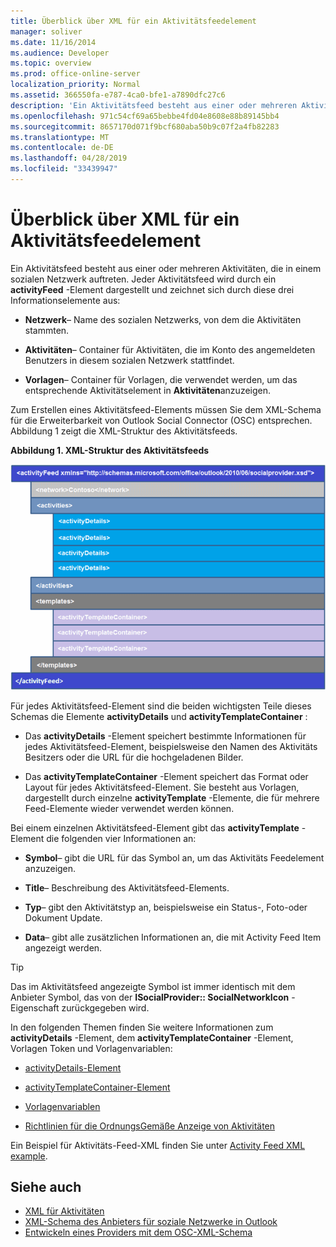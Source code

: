 ```yaml
---
title: Überblick über XML für ein Aktivitätsfeedelement
manager: soliver
ms.date: 11/16/2014
ms.audience: Developer
ms.topic: overview
ms.prod: office-online-server
localization_priority: Normal
ms.assetid: 366550fa-e787-4ca0-bfe1-a7890dfc27c6
description: 'Ein Aktivitätsfeed besteht aus einer oder mehreren Aktivitäten, die in einem sozialen Netzwerk auftreten. Jeder Aktivitätsfeed wird durch ein activityFeed-Element dargestellt und zeichnet sich durch diese drei Informationselemente aus:'
ms.openlocfilehash: 971c54cf69a65bebbe4fd04e8608e88b89145bb4
ms.sourcegitcommit: 8657170d071f9bcf680aba50b9c07f2a4fb82283
ms.translationtype: MT
ms.contentlocale: de-DE
ms.lasthandoff: 04/28/2019
ms.locfileid: "33439947"
---
```

# <a name="overview-of-xml-for-an-activity-feed-item"></a>Überblick über XML für ein Aktivitätsfeedelement

Ein Aktivitätsfeed besteht aus einer oder mehreren Aktivitäten, die in einem sozialen Netzwerk auftreten. Jeder Aktivitätsfeed wird durch ein **activityFeed** -Element dargestellt und zeichnet sich durch diese drei Informationselemente aus: 
  
- **Netzwerk**– Name des sozialen Netzwerks, von dem die Aktivitäten stammten.
    
- **Aktivitäten**– Container für Aktivitäten, die im Konto des angemeldeten Benutzers in diesem sozialen Netzwerk stattfindet.
    
- **Vorlagen**– Container für Vorlagen, die verwendet werden, um das entsprechende Aktivitätselement in **Aktivitäten**anzuzeigen.
    
Zum Erstellen eines Aktivitätsfeed-Elements müssen Sie dem XML-Schema für die Erweiterbarkeit von Outlook Social Connector (OSC) entsprechen. Abbildung 1 zeigt die XML-Struktur des Aktivitätsfeeds.
  
**Abbildung 1. XML-Struktur des Aktivitätsfeeds**

![Aktivitäts-XML-Struktur](media/odc_ol14_ta_OSC_Fig06.gif)
  
Für jedes Aktivitätsfeed-Element sind die beiden wichtigsten Teile dieses Schemas die Elemente **activityDetails** und **activityTemplateContainer** : 
  
- Das **activityDetails** -Element speichert bestimmte Informationen für jedes Aktivitätsfeed-Element, beispielsweise den Namen des Aktivitäts Besitzers oder die URL für die hochgeladenen Bilder. 
    
- Das **activityTemplateContainer** -Element speichert das Format oder Layout für jedes Aktivitätsfeed-Element. Sie besteht aus Vorlagen, dargestellt durch einzelne **activityTemplate** -Elemente, die für mehrere Feed-Elemente wieder verwendet werden können. 
    
Bei einem einzelnen Aktivitätsfeed-Element gibt das **activityTemplate** -Element die folgenden vier Informationen an: 
  
- **Symbol**– gibt die URL für das Symbol an, um das Aktivitäts Feedelement anzuzeigen.
    
- **Title**– Beschreibung des Aktivitätsfeed-Elements.
    
- **Typ**– gibt den Aktivitätstyp an, beispielsweise ein Status-, Foto-oder Dokument Update.
    
- **Data**– gibt alle zusätzlichen Informationen an, die mit Activity Feed Item angezeigt werden.
    
> [!TIP]
> Das im Aktivitätsfeed angezeigte Symbol ist immer identisch mit dem Anbieter Symbol, das von der **ISocialProvider:: SocialNetworkIcon** -Eigenschaft zurückgegeben wird. 
  
In den folgenden Themen finden Sie weitere Informationen zum **activityDetails** -Element, dem **activityTemplateContainer** -Element, Vorlagen Token und Vorlagenvariablen: 
  
- [activityDetails-Element](activitydetails-element.md)
    
- [activityTemplateContainer-Element](activitytemplatecontainer-element.md)
    
- [Vorlagenvariablen](template-variables.md)
    
- [Richtlinien für die OrdnungsGemäße Anzeige von Aktivitäten](guidelines-for-properly-displaying-activities.md)
    
Ein Beispiel für Aktivitäts-Feed-XML finden Sie unter [Activity Feed XML example](activity-feed-xml-example.md).
  
## <a name="see-also"></a>Siehe auch

- [XML für Aktivitäten](xml-for-activities.md) 
- [XML-Schema des Anbieters für soziale Netzwerke in Outlook](outlook-social-connector-provider-xml-schema.md)
- [Entwickeln eines Providers mit dem OSC-XML-Schema](developing-a-provider-with-the-osc-xml-schema.md)

